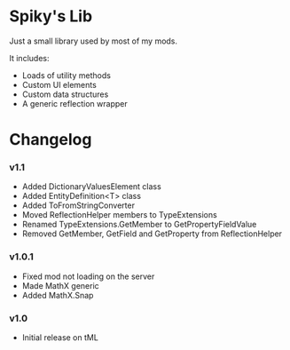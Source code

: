 # Spiky's Lib
Just a small library used by most of my mods.

It includes:
- Loads of utility methods
- Custom UI elements
- Custom data structures
- A generic reflection wrapper

# Changelog

### v1.1
- Added DictionaryValuesElement class
- Added EntityDefinition\<T> class
- Added ToFromStringConverter
- Moved ReflectionHelper members to TypeExtensions
- Renamed TypeExtensions.GetMember to GetPropertyFieldValue
- Removed GetMember, GetField and GetProperty from ReflectionHelper
### v1.0.1
- Fixed mod not loading on the server
- Made MathX generic
- Added MathX.Snap

### v1.0
- Initial release on tML